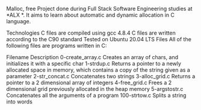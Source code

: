 Malloc, free
Project done during Full Stack Software Engineering studies at *ALX *. It aims to learn about automatic and dynamic allocation in C language.

Technologies
C files are compiled using gcc 4.8.4
C files are written according to the C90 standard
Tested on Ubuntu 20.04 LTS
Files
All of the following files are programs written in C:

Filename	Description
0-create_array.c	Creates an array of chars, and initializes it with a specific char
1-strdup.c	Returns a pointer to a newly allocated space in memory, which contains a copy of the string given as a parameter
2-str_concat.c	Concatenates two strings
3-alloc_grid.c	Returns a pointer to a 2 dimensional array of integers
4-free_grid.c	Frees a 2 dimensional grid previously allocated in the heap memory
5-argstostr.c	Concatenates all the arguments of a program
100-strtow.c	Splits a string into words
